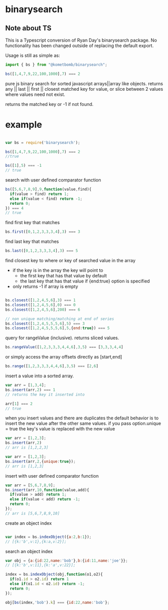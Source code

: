 
binarysearch
============

## Note about TS

This is a Typescript conversion of Ryan Day's binarysearch package. No functionality has been changed outside of replacing the default export.

Usage is still as simple as:

```ts
import { bs } from "@kometbomb/binarysearch";

bs([1,4,7,9,22,100,1000],7) === 2
```

pure js binary search for sorted javascript arrays||array like objects. returns any || last || first || closest matched key for value, or slice between 2 values where values need not exist.

returns the matched key or -1 if not found.

example
=======

```js

var bs = require('binarysearch');

bs([1,4,7,9,22,100,1000],7) === 2
//true

bs([1],5) === -1
// true

```

search with user defined comparator function

```js
bs([5,6,7,8,9],9,function(value,find){
  if(value > find) return 1;
  else if(value < find) return -1;
  return 0;
}) === 4
// true

```

find first key that matches

```js
bs.first([0,1,2,3,3,3,4],3) === 3

```

find last key that matches

```js
bs.last([0,1,2,3,3,3,4],3) === 5

```

find closest key to where or key of searched value in the array
  - if the key is in the array the key will point to
    - the first key that has that value by default
    - the last key that has that value if {end:true} option is specified
  - only returns -1 if array is empty

```js

bs.closest([1,2,4,5,6],3) === 1
bs.closest([1,2,4,5,6],0) === 0
bs.closest([1,2,4,5,6],200) === 6

// non unique matching/matching at end of series
bs.closest([1,2,4,5,5,5,6],5) === 3
bs.closest([1,2,4,5,5,5,6],5,{end:true}) === 5

```

query for rangeValue (inclusive). returns sliced values.

```js
bs.rangeValue([1,2,3,3,3,4,4,6],3,5) === [3,3,3,4,4]

```

or simply access the array offsets directly as [start,end]

```js
bs.range([1,2,3,3,3,4,4,6],3,5) === [2,6]

```

insert a value into a sorted array.

```js
var arr = [1,3,4];
bs.insert(arr,2) === 1
// returns the key it inserted into

arr[1] === 2
// true

```
when you insert values and there are duplicates the default behavior is to insert the new value after the other same values.
if you pass option.unique = true the key's value is replaced with the new value

```js
var arr = [1,2,3];
bs.insert(arr,2)
// arr is [1,2,2,3]

var arr = [1,2,3];
bs.insert(arr,2,{unique:true});
// arr is [1,2,3]

```

insert with user defined comparator function

```js
var arr = [5,6,7,8,9];
bs.insert(arr,10,function(value,add){
  if(value > add) return 1;
  else if(value < add) return -1;
  return 0;
});
// arr is [5,6,7,8,9,10]

```

create an object index

```js

var index = bs.indexObject({a:2,b:1});
// [{k:'b',v:1},{k:a,v:2}];

```

search an object index

```js
var obj = {a:{id:22,name:'bob'},b:{id:11,name:'joe'}};
// [{k:'b',v:11},{k:'a',v:22}];

index = bs.indexObject(obj,function(o1,o2){
  if(o1.id > o2.id) return 1
  else if(o1.id < o2.id) return -1;
  return 0;
});

obj[bs(index,'bob').k] === {id:22,name:'bob'};

```


